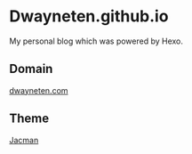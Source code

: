 # Dwayneten.github.io
My personal blog which was powered by Hexo.
## Domain
[dwayneten.com](http://dwayneten.com)
## Theme
[Jacman](https://github.com/wuchong/jacman)
